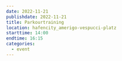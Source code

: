 ```yaml
---
date: 2022-11-21
publishdate: 2022-11-21
title: Parkourtraining
location: hafencity_amerigo-vespucci-platz
starttime: 14:00
endtime: 16:15
categories:
  - event
---
```

